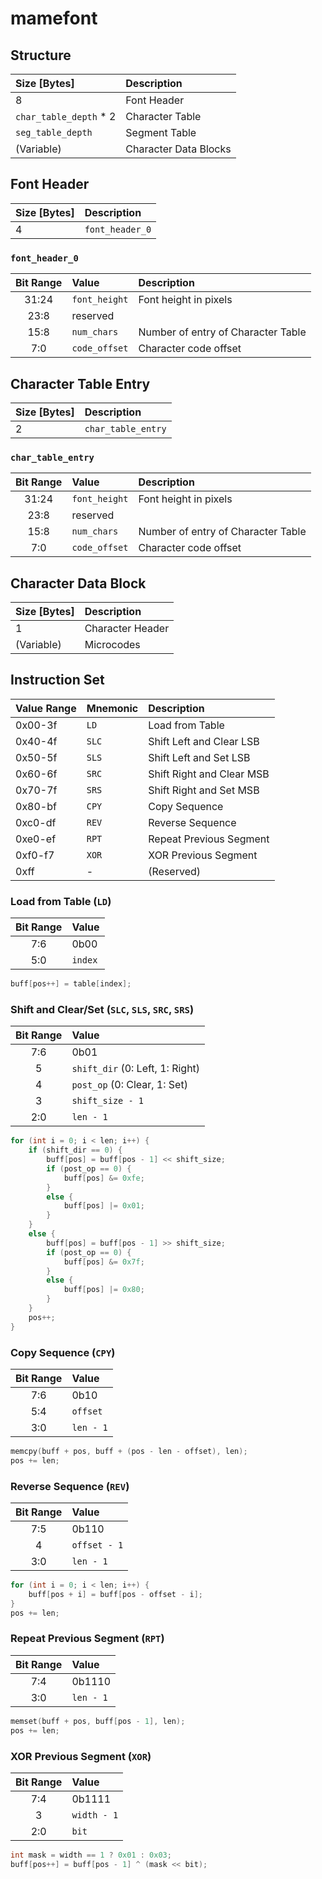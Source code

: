 # mamefont

## Structure

|Size [Bytes]|Description|
|:--|:--|
|8|Font Header|
|`char_table_depth` * 2|Character Table|
|`seg_table_depth`|Segment Table|
|(Variable)|Character Data Blocks|

## Font Header

|Size [Bytes]|Description|
|:--|:--|
|4|`font_header_0`|

### `font_header_0`

|Bit Range|Value|Description|
|:--:|:--|:--|
|31:24|`font_height`|Font height in pixels|
|23:8|reserved||
|15:8|`num_chars`|Number of entry of Character Table|
|7:0|`code_offset`|Character code offset|

## Character Table Entry

|Size [Bytes]|Description|
|:--|:--|
|2|`char_table_entry`|

### `char_table_entry`

|Bit Range|Value|Description|
|:--:|:--|:--|
|31:24|`font_height`|Font height in pixels|
|23:8|reserved||
|15:8|`num_chars`|Number of entry of Character Table|
|7:0|`code_offset`|Character code offset|

## Character Data Block

|Size [Bytes]|Description|
|:--|:--|
|1|Character Header|
|(Variable)|Microcodes|



## Instruction Set

|Value Range|Mnemonic|Description|
|:---|:---|:---|
|0x00-3f|`LD`|Load from Table|
|0x40-4f|`SLC`|Shift Left and Clear LSB|
|0x50-5f|`SLS`|Shift Left and Set LSB|
|0x60-6f|`SRC`|Shift Right and Clear MSB|
|0x70-7f|`SRS`|Shift Right and Set MSB|
|0x80-bf|`CPY`|Copy Sequence|
|0xc0-df|`REV`|Reverse Sequence|
|0xe0-ef|`RPT`|Repeat Previous Segment|
|0xf0-f7|`XOR`|XOR Previous Segment|
|0xff|-|(Reserved)|

### Load from Table (`LD`)

|Bit Range|Value|
|:--:|:--|
|7:6|0b00|
|5:0|`index`|

```c
buff[pos++] = table[index];
```

### Shift and Clear/Set (`SLC`, `SLS`, `SRC`, `SRS`)

|Bit Range|Value|
|:--:|:--|
|7:6|0b01|
|5|`shift_dir` (0: Left, 1: Right)|
|4|`post_op` (0: Clear, 1: Set)|
|3|`shift_size - 1`|
|2:0|`len - 1`|

```c
for (int i = 0; i < len; i++) {
    if (shift_dir == 0) {
        buff[pos] = buff[pos - 1] << shift_size;
        if (post_op == 0) {
            buff[pos] &= 0xfe;
        }
        else {
            buff[pos] |= 0x01;
        }
    }
    else {
        buff[pos] = buff[pos - 1] >> shift_size;
        if (post_op == 0) {
            buff[pos] &= 0x7f;
        }
        else {
            buff[pos] |= 0x80;
        }
    }
    pos++;
}
```

### Copy Sequence (`CPY`)

|Bit Range|Value|
|:--:|:--|
|7:6|0b10|
|5:4|`offset`|
|3:0|`len - 1`|

```c
memcpy(buff + pos, buff + (pos - len - offset), len);
pos += len;
```

### Reverse Sequence (`REV`)

|Bit Range|Value|
|:--:|:--|
|7:5|0b110|
|4|`offset - 1`|
|3:0|`len - 1`|

```c
for (int i = 0; i < len; i++) {
    buff[pos + i] = buff[pos - offset - i];
}
pos += len;
```

### Repeat Previous Segment (`RPT`)

|Bit Range|Value|
|:--:|:--|
|7:4|0b1110|
|3:0|`len - 1`|

```c
memset(buff + pos, buff[pos - 1], len);
pos += len;
```

### XOR Previous Segment (`XOR`)

|Bit Range|Value|
|:--:|:--|
|7:4|0b1111|
|3|`width - 1`|
|2:0|`bit`|

```c
int mask = width == 1 ? 0x01 : 0x03;
buff[pos++] = buff[pos - 1] ^ (mask << bit);
```
